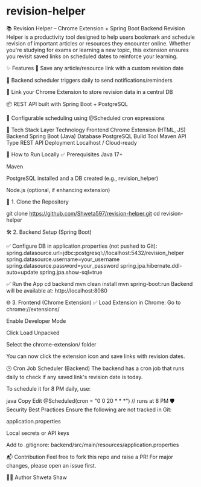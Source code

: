 # revision-helper

📚 Revision Helper – Chrome Extension + Spring Boot Backend
Revision Helper is a productivity tool designed to help users bookmark and schedule revision of important articles or resources they encounter online. Whether you're studying for exams or learning a new topic, this extension ensures you revisit saved links on scheduled dates to reinforce your learning.

✨ Features
🧠 Save any article/resource link with a custom revision date

🔁 Backend scheduler triggers daily to send notifications/reminders

🔗 Link your Chrome Extension to store revision data in a central DB

📦 REST API built with Spring Boot + PostgreSQL

📅 Configurable scheduling using @Scheduled cron expressions

🔧 Tech Stack
Layer	Technology
Frontend	Chrome Extension (HTML, JS)
Backend	Spring Boot (Java)
Database	PostgreSQL
Build Tool	Maven
API Type	REST API
Deployment	Localhost / Cloud-ready

🚀 How to Run Locally
✅ Prerequisites
Java 17+

Maven

PostgreSQL installed and a DB created (e.g., revision_helper)

Node.js (optional, if enhancing extension)

🔧 1. Clone the Repository

git clone https://github.com/Shweta597/revision-helper.git
cd revision-helper


🛠️ 2. Backend Setup (Spring Boot)

✅ Configure DB in application.properties (not pushed to Git):
spring.datasource.url=jdbc:postgresql://localhost:5432/revision_helper
spring.datasource.username=your_username
spring.datasource.password=your_password
spring.jpa.hibernate.ddl-auto=update
spring.jpa.show-sql=true

✅ Run the App
cd backend
mvn clean install
mvn spring-boot:run
Backend will be available at: http://localhost:8080

🌐 3. Frontend (Chrome Extension)
✅ Load Extension in Chrome:
Go to chrome://extensions/

Enable Developer Mode

Click Load Unpacked

Select the chrome-extension/ folder

You can now click the extension icon and save links with revision dates.

🕒 Cron Job Scheduler (Backend)
The backend has a cron job that runs daily to check if any saved link's revision date is today.

To schedule it for 8 PM daily, use:

java
Copy
Edit
@Scheduled(cron = "0 0 20 * * *") // runs at 8 PM
🛡️ Security Best Practices
Ensure the following are not tracked in Git:

application.properties

Local secrets or API keys

Add to .gitignore:
backend/src/main/resources/application.properties

📬 Contribution
Feel free to fork this repo and raise a PR! For major changes, please open an issue first.

👩‍💻 Author
Shweta Shaw
